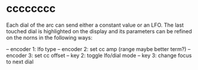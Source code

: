 # cccccccc


Each dial of the arc can send either a constant value or an LFO. The last touched dial is highlighted on the display and its parameters can be refined on the norns in the following ways:

– encoder 1: lfo type
– encoder 2: set cc amp (range maybe better term?)
– encoder 3: set cc offset
– key 2: toggle lfo/dial mode
– key 3: change focus to next dial
